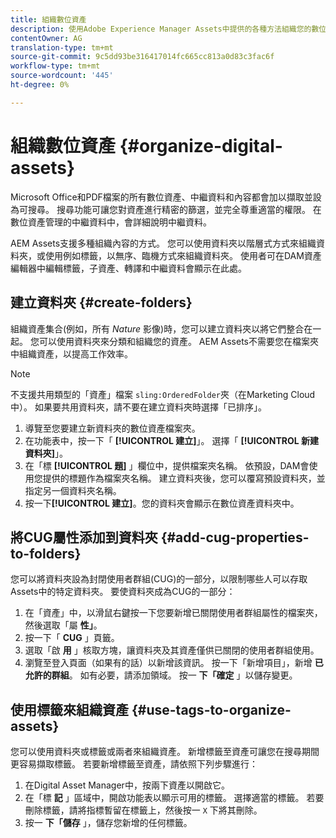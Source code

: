 ```yaml
---
title: 組織數位資產
description: 使用Adobe Experience Manager Assets中提供的各種方法組織您的數位資產。
contentOwner: AG
translation-type: tm+mt
source-git-commit: 9c5dd93be316417014fc665cc813a0d83c3fac6f
workflow-type: tm+mt
source-wordcount: '445'
ht-degree: 0%

---
```



# 組織數位資產 {#organize-digital-assets}

Microsoft Office和PDF檔案的所有數位資產、中繼資料和內容都會加以擷取並設為可搜尋。 搜尋功能可讓您對資產進行精密的篩選，並完全尊重適當的權限。 在數位資產管理的中繼資料中，會詳細說明中繼資料。

AEM Assets支援多種組織內容的方式。 您可以使用資料夾以階層式方式來組織資料夾，或使用例如標籤，以無序、臨機方式來組織資料夾。 使用者可在DAM資產編輯器中編輯標籤，子資產、轉譯和中繼資料會顯示在此處。

## 建立資料夾 {#create-folders}

組織資產集合(例如，所有 *Nature* 影像)時，您可以建立資料夾以將它們整合在一起。 您可以使用資料夾來分類和組織您的資產。 AEM Assets不需要您在檔案夾中組織資產，以提高工作效率。

>[!NOTE]
>
>不支援共用類型的「資產」檔案 `sling:OrderedFolder`夾（在Marketing Cloud中）。 如果要共用資料夾，請不要在建立資料夾時選擇「已排序」。

1. 導覽至您要建立新資料夾的數位資產檔案夾。
1. 在功能表中，按一下「 **[!UICONTROL 建立]**」。 選擇「 **[!UICONTROL 新建資料夾]**」。
1. 在「標 **[!UICONTROL 題]** 」欄位中，提供檔案夾名稱。 依預設，DAM會使用您提供的標題作為檔案夾名稱。 建立資料夾後，您可以覆寫預設資料夾，並指定另一個資料夾名稱。
1. 按一下&#x200B;**[!UICONTROL 建立]**。您的資料夾會顯示在數位資產資料夾中。

## 將CUG屬性添加到資料夾 {#add-cug-properties-to-folders}

您可以將資料夾設為封閉使用者群組(CUG)的一部分，以限制哪些人可以存取Assets中的特定資料夾。 要使資料夾成為CUG的一部分：

1. 在「資產」中，以滑鼠右鍵按一下您要新增已關閉使用者群組屬性的檔案夾，然後選取「屬 **性」**。
1. 按一下「 **CUG** 」頁籤。
1. 選取「啟 **用** 」核取方塊，讓資料夾及其資產僅供已關閉的使用者群組使用。
1. 瀏覽至登入頁面（如果有的話）以新增該資訊。 按一下「新增項目」，新增 **已允許的群組**。 如有必要，請添加領域。 按一 **下「確定** 」以儲存變更。

## 使用標籤來組織資產 {#use-tags-to-organize-assets}

您可以使用資料夾或標籤或兩者來組織資產。 新增標籤至資產可讓您在搜尋期間更容易擷取標籤。 若要新增標籤至資產，請依照下列步驟進行：

1. 在Digital Asset Manager中，按兩下資產以開啟它。
1. 在「標 **記** 」區域中，開啟功能表以顯示可用的標籤。 選擇適當的標籤。 若要刪除標籤，請將指標暫留在標籤上，然後按一 `X` 下將其刪除。
1. 按一 **下「儲存** 」，儲存您新增的任何標籤。
